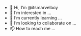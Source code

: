 - 👋 Hi, I’m @itsmarvelboy
- 👀 I’m interested in ...
- 🌱 I’m currently learning ...
- 💞️ I’m looking to collaborate on ...
- 📫 How to reach me ...

<!---
itsmarvelboy/itsmarvelboy is a ✨ special ✨ repository because its `README.md` (this file) appears on your GitHub profile.
You can click the Preview link to take a look at your changes.
--->
